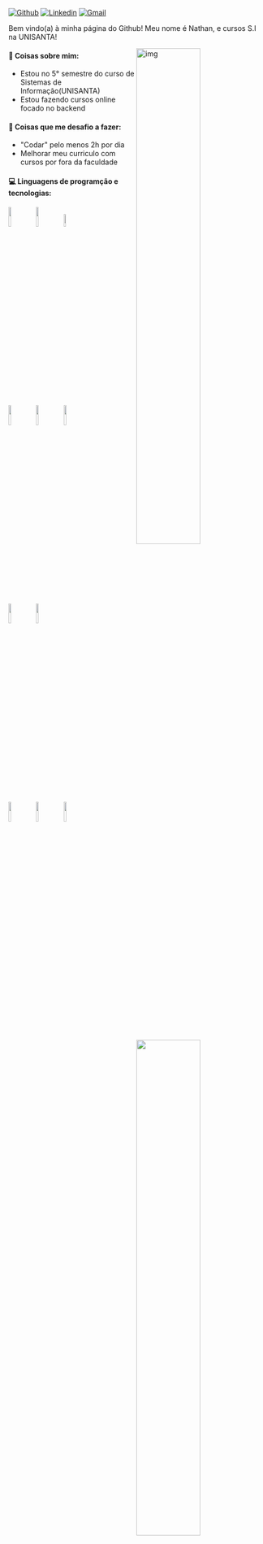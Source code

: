 [![Github](https://img.shields.io/badge/-Github-000?style=flat&logo=Github&logoColor=white)](https://github.com/nathanfiorito)
[![Linkedin](https://img.shields.io/badge/-LinkedIn-blue?style=flat&logo=Linkedin&logoColor=white)](https://www.linkedin.com/in/nathanfiorito/)
[![Gmail](https://img.shields.io/badge/-Gmail-c14438?style=flat&logo=Gmail&logoColor=white)](mailto:contato@nathanfiorito.dev.br)

Bem vindo(a) à minha página do Github! Meu nome é Nathan, e cursos S.I na UNISANTA!  

<img align="right" alt="img" src="https://media.giphy.com/media/VTtANKl0beDFQRLDTh/giphy.gif" width="50%" height="auto" />


#### 🌱 Coisas sobre mim: 
- Estou no 5° semestre do curso de Sistemas de Informação(UNISANTA)
- Estou fazendo cursos online focado no backend 

#### :muscle: Coisas que me desafio a fazer:
- "Codar" pelo menos 2h por dia
- Melhorar meu curriculo com cursos por fora da faculdade

#### :computer: Linguagens de programção e tecnologias: 
<p>
	<img width="50%" align="right" src="https://github-readme-stats.vercel.app/api?username=nathanfiorito&show_icons=true&hide_border=true" />

<img width="10%" src="https://www.vectorlogo.zone/logos/nodejs/nodejs-icon.svg">
<img width="10%" src="https://www.vectorlogo.zone/logos/typescriptlang/typescriptlang-icon.svg">
<img width="8%" src="https://www.vectorlogo.zone/logos/nestjs/nestjs-icon.svg">
<br />
<img width="10%" src="https://cdn.worldvectorlogo.com/logos/c--4.svg">
<img width="10%" src="https://www.vectorlogo.zone/logos/python/python-icon.svg">
<img width="10%" src="https://www.vectorlogo.zone/logos/java/java-icon.svg">
<br />
<img width="10%" src="https://www.vectorlogo.zone/logos/php/php-horizontal.svg">
<img width="10%" src="https://www.vectorlogo.zone/logos/mysql/mysql-icon.svg">
<br/>
<img width="10%" src="https://www.vectorlogo.zone/logos/reactjs/reactjs-icon.svg">
<img width="10%" src="https://www.vectorlogo.zone/logos/w3_html5/w3_html5-icon.svg">
<img width="10%" src="https://www.vectorlogo.zone/logos/netlifyapp_watercss/netlifyapp_watercss-ar21.svg">
</p>
